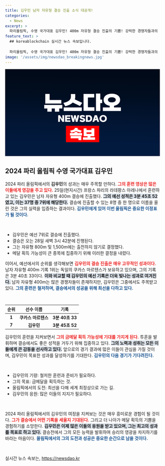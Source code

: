 ```yaml
---
title: 김우민 남자 자유형 결승 진출 소식 대공개!
categories:
  - News
excerpt: >
  파리올림픽, 수영 국가대표 김우민! 400m 자유형 결승 진출의 기쁨! 강력한 경쟁자들과의 대결이 기다리는 가운데, 메달의 꿈을 향한 그의 여정에 관심이 집중되고 있다!
feature_text: >
  ## koreablockchain 실시간 뉴스 속보입니다.

  파리올림픽, 수영 국가대표 김우민! 400m 자유형 결승 진출의 기쁨! 강력한 경쟁자들과의 대결이 기다리는 가운데, 메달의 꿈을 향한 그의 여정에 관심이 집중되고 있다!
image: '/assets/img/newsdao_breakingnews.jpg'
---
```


<p><img src="/assets/img/newsdao_breakingnews.jpg" alt="koreablockchain 속보" /></p>

<h2 data-ke-size="size26">2024 파리 올림픽 수영 국가대표 김우민</h2>

<p data-ke-size="size16">2024 파리 올림픽에서의 <b>김우민</b>의 성과는 매우 주목할 만하다. <b><span style="color: #ee2323;">그의 훈련 영상은 많은 이들에게 영감을 주고 있다.</span></b> 25일(현지시간) 프랑스 파리의 라데팡스 아레나에서 훈련하고 있는 김우민은 남자 자유형 400m 결승에 진출했다. <b><span style="background-color: #21538527;">그의 예선 성적은 3분 45초 52였고, 이는 37명 중 7위에 해당한다.</span></b> 결승에 진출할 수 있는 8명 중 한 명으로 이름을 올린 것은 그의 실력을 입증하는 결과이다. <b><span style="color: #1a5490;">김우민에게 있어 이번 올림픽은 중요한 이정표가 될 것이다.</span></b></p>

<p data-ke-size="size16">&nbsp;</p>

<div>
    <ul>
        <li>김우민은 예선 7위로 결승에 진출했다.</li>
        <li>결승은 오는 28일 새벽 3시 42분에 진행된다.</li>
        <li>그는 자유형 800m 및 1,500m에는 출전하지 않기로 결정했다.</li>
        <li>메달 획득 가능성이 큰 종목에 집중하기 위해 이러한 결정을 내렸다.</li>
    </ul>
</div>

<p data-ke-size="size16">이어서, 예선에서의 순위를 생각해보면 <b><span style="color: #ee2323;">김우민의 결승 진출은 매우 고무적인 성과이다.</span></b> 남자 자유형 400m 기록 1위는 독일의 쿠카스 마르텐스가 보유하고 있으며, 그의 기록은 3분 40초 33이다. <b><span style="background-color: #21538527;">이와 비교할 때 김우민의 예선 기록은 더욱 빛나는 성과로 여겨진다.</span></b> 남자 자유형 400m는 많은 경쟁자들이 존재하지만, 김우민은 그중에서도 주목받고 있다. <b><span style="color: #1a5490;">그의 훈련은 철저하며, 결승에서의 성공을 위해 최선을 다하고 있다.</span></b></p>

<p data-ke-size="size16">&nbsp;</p>

<div>
    <table style="width: 100%;">
        <thead>
            <tr>
                <th style="text-align: center;">순위</th>
                <th style="text-align: center;">선수 이름</th>
                <th style="text-align: center;">기록</th>
            </tr>
        </thead>
        <tbody>
            <tr>
                <td style="text-align: center; height: 17px;"><b>1</b></td>
                <td style="text-align: center; height: 17px;"><b>쿠카스 마르텐스</b></td>
                <td style="text-align: center; height: 17px;"><b>3분 40초 33</b></td>
            </tr>
            <tr>
                <td style="text-align: center; height: 17px;"><b>7</b></td>
                <td style="text-align: center; height: 17px;"><b>김우민</b></td>
                <td style="text-align: center; height: 17px;"><b>3분 45초 52</b></td>
            </tr>
        </tbody>
    </table>
</div>

<p data-ke-size="size16">김우민의 훈련을 지켜보면서 <b><span style="color: #ee2323;">그의 금메달 획득 가능성에 기대를 가지게 된다.</span></b> 투혼을 발휘하며 결승에서도 좋은 성적을 거두기 위해 집중하고 있다. <b><span style="background-color: #21538527;">그의 노력과 성취는 모든 이들에게 큰 감동을 선사하고 있다.</span></b> 앞으로의 경기 결과에 많은 이들이 관심을 가질 것이며, 김우민이 목표한 성과를 달성하기를 기대한다. <b><span style="color: #1a5490;">김우민의 다음 경기가 기다려진다.</span></b></p>

<p data-ke-size="size16">&nbsp;</p>

<div>
    <ul>
        <li>김우민의 기량: 철저한 훈련과 준비가 필요하다.</li>
        <li>그의 목표: 금메달을 획득하는 것.</li>
        <li>올림픽에서의 도전: 최선을 다해 세계 최정상으로 가는 길.</li>
        <li>김우민의 응원: 많은 이들의 지지가 필요하다.</li>
    </ul>
</div>

<p data-ke-size="size16">&nbsp;</p>

<p data-ke-size="size16">2024 파리 올림픽에서의 김우민의 여정을 지켜보는 것은 매우 흥미로운 경험이 될 것이다. <b><span style="color: #ee2323;">그가 결승에서 어떤 기록을 세울지 기대된다.</span></b> 그리고 더 나아가 메달 획득의 기쁨을 경험하기를 소망한다. <b><span style="background-color: #21538527;">김우민은 이제 많은 이들의 응원을 받고 있으며, 그는 최고의 성과를 목표로 하고 있다.</span></b> 결승전에서 그의 모든 능력을 발휘하여 승리의 영광을 차지하기를 바라는 마음이다. <b><span style="color: #1a5490;">올림픽에서의 그의 도전과 성공은 중요한 순간으로 남을 것이다.</span></b></p>

<p data-ke-size="size16">&nbsp;</p>
실시간 뉴스 속보는, <a href="https://newsdao.kr" rel="dofollow">https://newsdao.kr</a>


